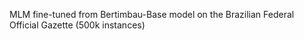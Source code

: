 MLM fine-tuned from Bertimbau-Base model on the Brazilian Federal Official Gazette (500k instances)
